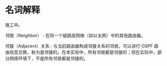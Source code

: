 # 名词解释

施工中。

邻居（Neighbor）
: 在同一个链路层网络（如以太网）中的其他路由器。

邻接（Adjacent）关系
: 与当前路由器构成邻接关系的邻居，可以进行 OSPF 路由信息交换，称为是邻接的。在本实验中，所有邻居都是邻接的；但在实际中，部分网络环境下，不是所有邻居都是邻接的。
